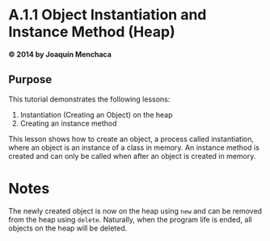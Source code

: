 # A.1.1 Object Instantiation and Instance Method (Heap)
**© 2014 by Joaquín Menchaca**

## Purpose

This tutorial demonstrates the following lessons:

 1. Instantiation (Creating an Object) on the heap
 2. Creating an instance method

This lesson shows how to create an object, a process called instantiation, where an object is an instance of a class in memory.  An instance method is created and can only be called when after an object is created in memory.

# Notes

The newly created object is now on the heap using `new` and can be removed from the heap using `delete`.  Naturally, when the program life is ended, all objects on the heap will be deleted.
